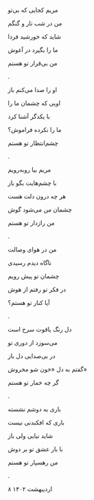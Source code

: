 <!--
.. title: مریم کجایی
.. slug: maryam-kojaie
.. date: 2023-04-30 16:23:10 UTC
.. tags: غزل, غزل‌واره
.. category: 
.. link: 
.. description: 
.. type: text
-->

مریم کجایی که بی‌تو

من در شب تار و گنگم 

شاید که خورشید فردا

ما را بگیرد در آغوش

من بی‌قرار تو هستم 

.


او را صدا می‌کنم باز

اویی که چشمان ما را

با یکدگر آشنا کرد 

ما را نکرده فراموش؟ 

چشم‌انتظار تو هستم 

.


مریم بیا روبه‌رویم

با چشم‌هایت بگو باز

هر چه درون دلت هست

چشمان من می‌شود گوش

من رازدار تو هستم

.



من در هوای وصالت

ناگاه دیدم رسیدی 

چشمان تو پیش رویم 

در فکر تو رفتم از هوش

آیا کنار تو هستم؟

.


دل رنگ یاقوت سرخ است

می‌سوزد از دوری تو

در بی‌صدایی دل باز

گفتم به دل «خون شو مخروش»

گر چه خمار تو هستم

.


باری به دوشم نشسته

باری که افکندنی نیست

شاید نیایی ولی باز 

با بار عشق تو بر دوش 

من رهسپار تو هستم 

.

۸ اردیبهشت ۱۴۰۲


